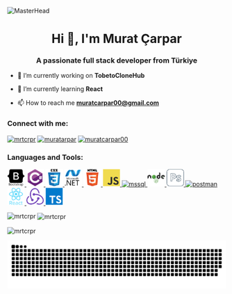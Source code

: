![MasterHead](https://upload.wikimedia.org/wikipedia/commons/6/6f/Programming123najra.gif)
<h1 align="center">Hi 👋, I'm Murat Çarpar</h1>
<h3 align="center">A passionate full stack developer from Türkiye</h3>

- 🔭 I’m currently working on **TobetoCloneHub**

- 🌱 I’m currently learning **React**

- 📫 How to reach me **muratcarpar00@gmail.com**

<h3 align="left">Connect with me:</h3>
<p align="left">
<a href="https://linkedin.com/in/mrtcrpr" target="blank"><img align="center" src="https://raw.githubusercontent.com/rahuldkjain/github-profile-readme-generator/master/src/images/icons/Social/linked-in-alt.svg" alt="mrtcrpr" height="30" width="40" /></a>
<a href="https://kaggle.com/muratarpar" target="blank"><img align="center" src="https://raw.githubusercontent.com/rahuldkjain/github-profile-readme-generator/master/src/images/icons/Social/kaggle.svg" alt="muratarpar" height="30" width="40" /></a>
<a href="https://www.hackerrank.com/muratcarpar00" target="blank"><img align="center" src="https://raw.githubusercontent.com/rahuldkjain/github-profile-readme-generator/master/src/images/icons/Social/hackerrank.svg" alt="muratcarpar00" height="30" width="40" /></a>
</p>

<h3 align="left">Languages and Tools:</h3>
<p align="left"> <a href="https://getbootstrap.com" target="_blank" rel="noreferrer"> <img src="https://raw.githubusercontent.com/devicons/devicon/master/icons/bootstrap/bootstrap-plain-wordmark.svg" alt="bootstrap" width="40" height="40"/> </a> <a href="https://www.w3schools.com/cs/" target="_blank" rel="noreferrer"> <img src="https://raw.githubusercontent.com/devicons/devicon/master/icons/csharp/csharp-original.svg" alt="csharp" width="40" height="40"/> </a> <a href="https://www.w3schools.com/css/" target="_blank" rel="noreferrer"> <img src="https://raw.githubusercontent.com/devicons/devicon/master/icons/css3/css3-original-wordmark.svg" alt="css3" width="40" height="40"/> </a> <a href="https://dotnet.microsoft.com/" target="_blank" rel="noreferrer"> <img src="https://raw.githubusercontent.com/devicons/devicon/master/icons/dot-net/dot-net-original-wordmark.svg" alt="dotnet" width="40" height="40"/> </a> <a href="https://www.w3.org/html/" target="_blank" rel="noreferrer"> <img src="https://raw.githubusercontent.com/devicons/devicon/master/icons/html5/html5-original-wordmark.svg" alt="html5" width="40" height="40"/> </a> <a href="https://developer.mozilla.org/en-US/docs/Web/JavaScript" target="_blank" rel="noreferrer"> <img src="https://raw.githubusercontent.com/devicons/devicon/master/icons/javascript/javascript-original.svg" alt="javascript" width="40" height="40"/> </a> <a href="https://www.microsoft.com/en-us/sql-server" target="_blank" rel="noreferrer"> <img src="https://www.svgrepo.com/show/303229/microsoft-sql-server-logo.svg" alt="mssql" width="40" height="40"/> </a> <a href="https://nodejs.org" target="_blank" rel="noreferrer"> <img src="https://raw.githubusercontent.com/devicons/devicon/master/icons/nodejs/nodejs-original-wordmark.svg" alt="nodejs" width="40" height="40"/> </a> <a href="https://www.photoshop.com/en" target="_blank" rel="noreferrer"> <img src="https://raw.githubusercontent.com/devicons/devicon/master/icons/photoshop/photoshop-line.svg" alt="photoshop" width="40" height="40"/> </a> <a href="https://postman.com" target="_blank" rel="noreferrer"> <img src="https://www.vectorlogo.zone/logos/getpostman/getpostman-icon.svg" alt="postman" width="40" height="40"/> </a> <a href="https://reactjs.org/" target="_blank" rel="noreferrer"> <img src="https://raw.githubusercontent.com/devicons/devicon/master/icons/react/react-original-wordmark.svg" alt="react" width="40" height="40"/> </a> <a href="https://redux.js.org" target="_blank" rel="noreferrer"> <img src="https://raw.githubusercontent.com/devicons/devicon/master/icons/redux/redux-original.svg" alt="redux" width="40" height="40"/> </a> <a href="https://www.typescriptlang.org/" target="_blank" rel="noreferrer"> <img src="https://raw.githubusercontent.com/devicons/devicon/master/icons/typescript/typescript-original.svg" alt="typescript" width="40" height="40"/> </a> </p>

<p><img align="left" src="https://github-readme-stats.vercel.app/api/top-langs?username=mrtcrpr&show_icons=true&locale=en&layout=compact" alt="mrtcrpr" /></p>

<p>&nbsp;<img align="center" src="https://github-readme-stats.vercel.app/api?username=mrtcrpr&show_icons=true&locale=en" alt="mrtcrpr" /></p>

<p><img align="center" src="https://github-readme-streak-stats.herokuapp.com/?user=mrtcrpr&" alt="mrtcrpr" /></p>


<picture>
  <source media="(prefers-color-scheme: dark)" srcset="https://raw.githubusercontent.com/mrtcrpr/mrtcrpr/output/github-contribution-grid-snake-dark.svg">
  <source media="(prefers-color-scheme: light)" srcset="https://raw.githubusercontent.com/mrtcrpr/mrtcrpr/output/github-contribution-grid-snake.svg">
  <img alt="github contribution grid snake animation" src="https://raw.githubusercontent.com/mrtcrpr/mrtcrpr/output/github-contribution-grid-snake.svg">
</picture>


